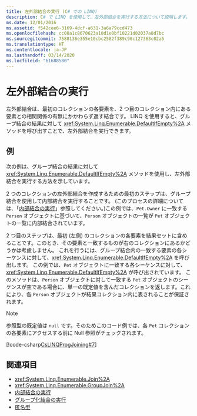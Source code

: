 ```yaml
---
title: 左外部結合の実行 (C# での LINQ)
description: C# で LINQ を使用して、左外部結合を実行する方法について説明します。
ms.date: 12/01/2016
ms.assetid: f542cee6-3169-4dcf-a631-3a6a79ccd473
ms.openlocfilehash: cc08a1c8670623a10d1e0bf10221d02037a8d7bc
ms.sourcegitcommit: 7588136e355e10cbc2582f389c90c127363c02a5
ms.translationtype: HT
ms.contentlocale: ja-JP
ms.lasthandoff: 03/14/2020
ms.locfileid: "61688580"
---
```

# <a name="perform-left-outer-joins"></a>左外部結合の実行

左外部結合は、最初のコレクションの各要素を、2 つ目のコレクション内にある要素との相関関係の有無にかかわらず返す結合です。 LINQ を使用すると、グループ結合の結果に対して <xref:System.Linq.Enumerable.DefaultIfEmpty%2A> メソッドを呼び出すことで、左外部結合を実行できます。

## <a name="example"></a>例

次の例は、グループ結合の結果に対して <xref:System.Linq.Enumerable.DefaultIfEmpty%2A> メソッドを使用し、左外部結合を実行する方法を示しています。

2 つのコレクションの左外部結合を作成するための最初のステップは、グループ結合を使用して内部結合を実行することです。 (このプロセスの詳細については、「[内部結合の実行](perform-inner-joins.md)」参照してください。)この例では、`Pet.Owner` に一致する `Person` オブジェクトに基づいて、`Person` オブジェクトの一覧が `Pet` オブジェクトの一覧に内部結合されています。

2 つ目のステップは、最初 (左側) のコレクションの各要素を結果セットに含めることです。このとき、その要素と一致するものが右のコレクションにあるかどうかは考慮しません。 これを行うには、グループ結合内の一致する要素の各シーケンスに対して、<xref:System.Linq.Enumerable.DefaultIfEmpty%2A> を呼び出します。 この例では、`Pet` オブジェクトに一致する各シーケンスに対して、<xref:System.Linq.Enumerable.DefaultIfEmpty%2A> が呼び出されています。 このメソッドは、`Person` オブジェクトに対して一致する `Pet` オブジェクトのシーケンスが空である場合に、単一の既定値を含んだコレクションを返します。これにより、各 `Person` オブジェクトが結果コレクション内に表されることが保証されます。

> [!NOTE]
> 参照型の既定値は `null` です。そのためこのコード例では、各 `Pet` コレクションの各要素にアクセスする前に Null 参照がチェックされます。

[!code-csharp[CsLINQProgJoining#7](~/samples/snippets/csharp/concepts/linq/how-to-perform-left-outer-joins_1.cs)]

## <a name="see-also"></a>関連項目

- <xref:System.Linq.Enumerable.Join%2A>
- <xref:System.Linq.Enumerable.GroupJoin%2A>
- [内部結合の実行](perform-inner-joins.md)
- [グループ化結合の実行](perform-grouped-joins.md)
- [匿名型](../programming-guide/classes-and-structs/anonymous-types.md)
